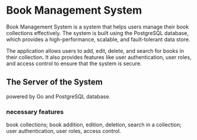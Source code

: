 # Book Management System

Book Management System is a system that helps users manage their book collections effectively. The system is built using the PostgreSQL database, which provides a high-performance, scalable, and fault-tolerant data store.

The application allows users to add, edit, delete, and search for books in their collection. It also provides features like user authentication, user roles, and access control to ensure that the system is secure.

## The Server of the System

powered by Go and PostgreSQL database.

### necessary features

book collections; book addition, edition, deletion, search in a collection; user authentication, user roles, access control. 
